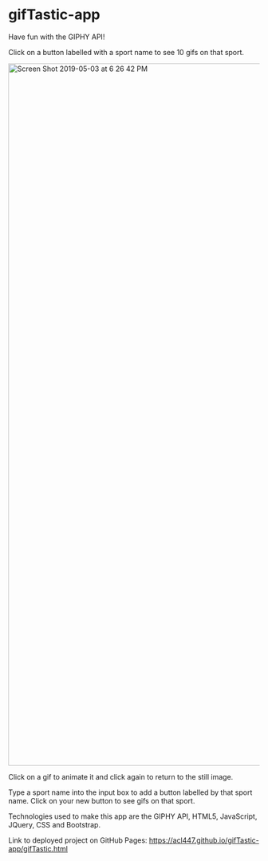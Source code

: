 # gifTastic-app

Have fun with the GIPHY API! 

Click on a button labelled with a sport name to see 10 gifs on that sport. 


<img width="1408" alt="Screen Shot 2019-05-03 at 6 26 42 PM" src="https://user-images.githubusercontent.com/44036798/57172148-205bf280-6dd1-11e9-9436-5e330b8e8bf1.png">









Click on a gif to animate it and click again to return to the still image. 






Type a sport name into the input box to add a button labelled by that sport name. Click on your new button to see gifs on that sport.

Technologies used to make this app are the GIPHY API, HTML5, JavaScript, JQuery, CSS and Bootstrap.


Link to deployed project on GitHub Pages: https://acl447.github.io/gifTastic-app/gifTastic.html




